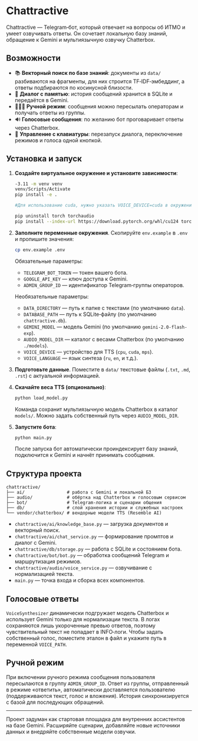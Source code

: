 # Chattractive

Chattractive — Telegram‑бот, который отвечает на вопросы об ИТМО и умеет озвучивать ответы.
Он сочетает локальную базу знаний, обращение к Gemini и мультиязычную озвучку Chatterbox.

## Возможности

- 📚 **Векторный поиск по базе знаний**: документы из `data/` разбиваются на фрагменты,
  для них строится TF‑IDF‑эмбеддинг, а ответы подбираются по косинусной близости.
- 💬 **Диалог с памятью**: история сообщений хранится в SQLite и передаётся в Gemini.
- 👨‍👩‍👧 **Ручной режим**: сообщения можно пересылать операторам и получать ответы из группы.
- 🔊 **Голосовые сообщения**: по желанию бот проговаривает ответы через Chatterbox.
- 🧹 **Управление с клавиатуры**: перезапуск диалога, переключение режимов и голоса одной кнопкой.

## Установка и запуск

1. **Создайте виртуальное окружение и установите зависимости**:

   ```bash
   -3.11 -m venv venv
   venv/Scripts/Activate
   pip install -e .

   #Для использование cuda, нужно указать VOICE_DEVICE=cuda в окружении и дополнительно ввести команды:

   pip uninstall torch torchaudio
   pip install --index-url https://download.pytorch.org/whl/cu124 torch==2.6.0 torchaudio==2.6.0
   ```

2. **Заполните переменные окружения**. Скопируйте `env.example` в `.env` и пропишите значения:

   ```bash
   cp env.example .env
   ```

   Обязательные параметры:

   - `TELEGRAM_BOT_TOKEN` — токен вашего бота.
   - `GOOGLE_API_KEY` — ключ доступа к Gemini.
   - `ADMIN_GROUP_ID` — идентификатор Telegram‑группы операторов.

   Необязательные параметры:

   - `DATA_DIRECTORY` — путь к папке с текстами (по умолчанию `data`).
   - `DATABASE_PATH` — путь к SQLite‑файлу (по умолчанию `chattractive.db`).
   - `GEMINI_MODEL` — модель Gemini (по умолчанию `gemini-2.0-flash-exp`).
   - `AUDIO_MODEL_DIR` — каталог с весами Chatterbox (по умолчанию `./models`).
   - `VOICE_DEVICE` — устройство для TTS (`cpu`, `cuda`, `mps`).
   - `VOICE_LANGUAGE` — язык синтеза (`ru`, `en`, и т.д.).

3. **Подготовьте данные**. Поместите в `data/` текстовые файлы (`.txt`, `.md`, `.rst`) с актуальной информацией.

4. **Скачайте веса TTS (опционально)**:

   ```bash
   python load_model.py
   ```

   Команда сохранит мультиязычную модель Chatterbox в каталог `models/`. Можно задать собственный путь через `AUDIO_MODEL_DIR`.

5. **Запустите бота**:

   ```bash
   python main.py
   ```

   После запуска бот автоматически проиндексирует базу знаний, подключится к Gemini и начнёт принимать сообщения.

## Структура проекта

```
chattractive/
├── ai/                # работа с Gemini и локальной БЗ
├── audio/             # обёртка над Chatterbox и голосовым сервисом
├── bot/               # Telegram-логика и сценарии общения
├── db/                # слой хранения истории и служебных настроек
└── vendor/chatterbox/ # вендорные модели TTS (Resemble AI)
```

- `chattractive/ai/knowledge_base.py` — загрузка документов и векторный поиск.
- `chattractive/ai/chat_service.py` — формирование промптов и диалог с Gemini.
- `chattractive/db/storage.py` — работа с SQLite и состоянием бота.
- `chattractive/bot/bot.py` — обработка сообщений Telegram и маршрутизация режимов.
- `chattractive/audio/voice_service.py` — озвучивание с нормализацией текста.
- `main.py` — точка входа и сборка всех компонентов.

## Голосовые ответы

`VoiceSynthesizer` динамически подгружает модель Chatterbox и использует Gemini только для нормализации текста.
В логах сохраняются лишь укороченные превью ответов, поэтому чувствительный текст не попадает в INFO‑логи.
Чтобы задать собственный голос, поместите эталон в файл и укажите путь в переменной `VOICE_PATH`.

## Ручной режим

При включении ручного режима сообщения пользователя пересылаются в группу `ADMIN_GROUP_ID`.
Ответ из группы, отправленный в режиме «ответить», автоматически доставляется пользователю
(поддерживаются текст, голос и вложения). История синхронизируется с базой для последующих обращений.

---

Проект задуман как стартовая площадка для внутренних ассистентов на базе Gemini.
Расширяйте сценарии, добавляйте новые источники данных и внедряйте собственные модели озвучки.